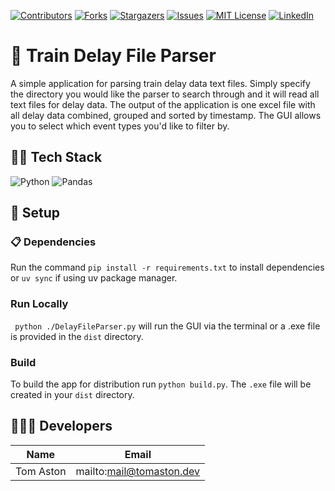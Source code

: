 [![Contributors][contributors-shield]][contributors-url]
[![Forks][forks-shield]][forks-url]
[![Stargazers][stars-shield]][stars-url]
[![Issues][issues-shield]][issues-url]
[![MIT License][license-shield]][license-url]
[![LinkedIn][linkedin-shield]][linkedin-url]

# 📄 Train Delay File Parser

A simple application for parsing train delay data text files. Simply specify the directory you would like the parser to search through and it will read all text files for delay data.
The output of the application is one excel file with all delay data combined, grouped and sorted by timestamp. The GUI allows you to select which event types you'd like to filter by.

## 🧑‍💻 Tech Stack

![Python]
![Pandas]

## 🔧 Setup

### 📋 Dependencies
Run the command ```pip install -r requirements.txt``` to install dependencies or ```uv sync``` if using uv package manager.

### Run Locally
``` python ./DelayFileParser.py``` will run the GUI via the terminal or a .exe file is provided in the ```dist``` directory.
### Build
To build the app for distribution run ```python build.py```. The ```.exe``` file will be created in your ```dist``` directory.


## 🧑‍🤝‍🧑 Developers 

| Name           | Email                      |
| -------------- | -------------------------- |
| Tom Aston      | mailto:mail@tomaston.dev     |

<!-- MARKDOWN LINKS & IMAGES -->
<!-- https://www.markdownguide.org/basic-syntax/#reference-style-links -->
[contributors-shield]: https://img.shields.io/github/contributors/TomAston1996/delay-file-parser.svg?style=for-the-badge
[contributors-url]: https://github.com/TomAston1996/delay-file-parser/graphs/contributors
[forks-shield]: https://img.shields.io/github/forks/TomAston1996/delay-file-parser.svg?style=for-the-badge
[forks-url]: https://github.com/TomAston1996/delay-file-parser/network/members
[stars-shield]: https://img.shields.io/github/stars/TomAston1996/delay-file-parser.svg?style=for-the-badge
[stars-url]: https://github.com/TomAston1996/delay-file-parser/stargazers
[issues-shield]: https://img.shields.io/github/issues/TomAston1996/delay-file-parser.svg?style=for-the-badge
[issues-url]: https://github.com/TomAston1996/delay-file-parser/issues
[license-shield]: https://img.shields.io/github/license/TomAston1996/delay-file-parser.svg?style=for-the-badge
[license-url]: https://github.com/TomAston1996/delay-file-parser/blob/master/LICENSE.txt
[linkedin-shield]: https://img.shields.io/badge/-LinkedIn-black.svg?style=for-the-badge&logo=linkedin&colorB=555
[linkedin-url]: https://linkedin.com/in/tomaston96
[Python]: https://img.shields.io/badge/python-3670A0?style=for-the-badge&logo=python&logoColor=ffdd54
[Pandas]: https://img.shields.io/badge/pandas-%23150458.svg?style=for-the-badge&logo=pandas&logoColor=white
